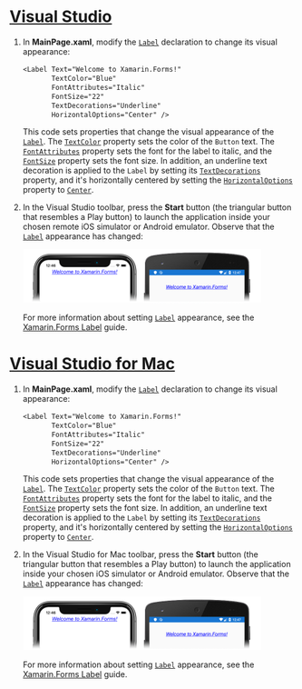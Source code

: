 # [Visual Studio](#tab/vswin)

1. In **MainPage.xaml**, modify the [`Label`](xref:Xamarin.Forms.Label) declaration to change its visual appearance:

    ```xaml
    <Label Text="Welcome to Xamarin.Forms!"
           TextColor="Blue"
           FontAttributes="Italic"
           FontSize="22"
           TextDecorations="Underline"
           HorizontalOptions="Center" />
    ```

    This code sets properties that change the visual appearance of the [`Label`](xref:Xamarin.Forms.Label). The [`TextColor`](xref:Xamarin.Forms.Label.TextColor) property sets the color of the `Button` text. The [`FontAttributes`](xref:Xamarin.Forms.Label.FontAttributes) property sets the font for the label to italic, and the [`FontSize`](xref:Xamarin.Forms.Label.FontSize) property sets the font size. In addition, an underline text decoration is applied to the `Label` by setting its [`TextDecorations`](xref:Xamarin.Forms.Label.TextDecorations) property, and it's horizontally centered by setting the [`HorizontalOptions`](xref:Xamarin.Forms.View.HorizontalOptions) property to [`Center`](xref:Xamarin.Forms.LayoutOptions.Center).

1. In the Visual Studio toolbar, press the **Start** button (the triangular button that resembles a Play button) to launch the application inside your chosen remote iOS simulator or Android emulator. Observe that the [`Label`](xref:Xamarin.Forms.Label) appearance has changed:

    [![Screenshot of a Label with a changed visual appearance, on iOS and Android](../images/change-label-appearance.png "Label with changed appearance")](../images/change-label-appearance-large.png#lightbox "Label with changed appearance")

    For more information about setting [`Label`](xref:Xamarin.Forms.Label) appearance, see the [Xamarin.Forms Label](~/xamarin-forms/user-interface/text/label.md) guide.

# [Visual Studio for Mac](#tab/vsmac)

1. In **MainPage.xaml**, modify the [`Label`](xref:Xamarin.Forms.Label) declaration to change its visual appearance:

    ```xaml
    <Label Text="Welcome to Xamarin.Forms!"
           TextColor="Blue"
           FontAttributes="Italic"
           FontSize="22"
           TextDecorations="Underline"
           HorizontalOptions="Center" />
    ```

    This code sets properties that change the visual appearance of the [`Label`](xref:Xamarin.Forms.Label). The [`TextColor`](xref:Xamarin.Forms.Label.TextColor) property sets the color of the `Button` text. The [`FontAttributes`](xref:Xamarin.Forms.Label.FontAttributes) property sets the font for the label to italic, and the [`FontSize`](xref:Xamarin.Forms.Label.FontSize) property sets the font size. In addition, an underline text decoration is applied to the `Label` by setting its [`TextDecorations`](xref:Xamarin.Forms.Label.TextDecorations) property, and it's horizontally centered by setting the [`HorizontalOptions`](xref:Xamarin.Forms.View.HorizontalOptions) property to [`Center`](xref:Xamarin.Forms.LayoutOptions.Center).

1. In the Visual Studio for Mac toolbar, press the **Start** button (the triangular button that resembles a Play button) to launch the application inside your chosen iOS simulator or Android emulator. Observe that the [`Label`](xref:Xamarin.Forms.Label) appearance has changed:

    [![Screenshot of a Label with a changed visual appearance, on iOS and Android](../images/change-label-appearance.png "Label with changed appearance")](../images/change-label-appearance-large.png#lightbox "Label with changed appearance")

    For more information about setting [`Label`](xref:Xamarin.Forms.Label) appearance, see the [Xamarin.Forms Label](~/xamarin-forms/user-interface/text/label.md) guide.
